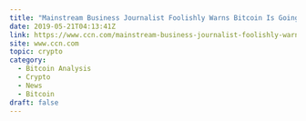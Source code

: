 ```yaml
---
title: "Mainstream Business Journalist Foolishly Warns Bitcoin Is Going to Zero"
date: 2019-05-21T04:13:41Z
link: https://www.ccn.com/mainstream-business-journalist-foolishly-warns-bitcoin-is-going-to-zero?utm_medium=RSS&utm_source=hune
site: www.ccn.com
topic: crypto
category:
  - Bitcoin Analysis
  - Crypto
  - News
  - Bitcoin
draft: false
---
```

